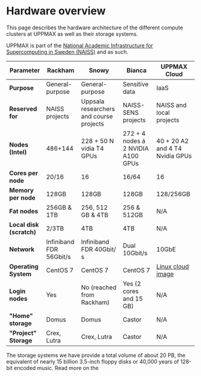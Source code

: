 # Hardware overview

This page describes the hardware architecture of the different compute clusters
at UPPMAX as well as their storage systems.

UPPMAX is part of the [National Academic Infrastructure for
Supercomputing in Sweden (NAISS)](https://www.naiss.se/) and as such.

Parameter               |Rackham                |Snowy                                  |Bianca                             |UPPMAX Cloud
------------------------|-----------------------|---------------------------------------|-----------------------------------|-----------------------------
**Purpose**             |General-purpose        |General-purpose                        |Sensitive data                     |IaaS
**Reserved for**        |NAISS projects         |Uppsala researchers and course projects|NAISS-SENS projects                |NAISS and local projects
**Nodes (Intel)**       |486+144                |228 + 50 N vidia T4 GPUs               |272 + 4 nodes á 2 NVIDIA A100 GPUs |40 + 20 A2 and 4 T4 Nvidia GPUs
**Cores per node**      |20/16                  |16                                     |16/64                              |16
**Memory per node**     |128GB                  |128GB                                  |128GB                              |128/256GB
**Fat nodes**           |256GB & 1TB            |256, 512 GB & 4TB                      | 256 & 512GB                       |N/A
**Local disk (scratch)**|2/3TB                  |4TB                                    | 4TB                               |N/A
**Network**             |Infiniband FDR 56Gbit/s|Infiniband FDR 40Gbit/ s               | Dual 10Gbit/s                     |10GbE
**Operating System**    |CentOS 7               |CentOS 7                               | CentOS 7                          |[Linux cloud image](https://cloud.snic.se/instances/)
**Login nodes**         |Yes                    |No (reached from Rackham)              |Yes (2 cores and 15 GB)            |N/A
**"Home" storage**      |Domus                  |Domus                                  |Castor                             |N/A
**"Project" Storage**   |Crex, Lutra            |Crex, Lutra                            |Castor                             |N/A

The storage systems we have provide a total volume of about 20 PB, the
equivalent of nearly 15 billion 3.5-inch floppy disks or 40,000 years of
128-bit encoded music. Read more on the
